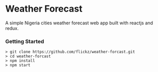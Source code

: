# Weather Forecast

A simple Nigeria cities weather forecast web app built with reactjs and redux.

### Getting Started

```
> git clone https://github.com/flickz/weather-forcast.git
> cd weather-forcast
> npm install
> npm start
```

